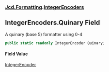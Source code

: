 ### [Jcd.Formatting](Jcd.Formatting.md 'Jcd.Formatting').[IntegerEncoders](Jcd.Formatting.IntegerEncoders.md 'Jcd.Formatting.IntegerEncoders')

## IntegerEncoders.Quinary Field

A quinary (base 5) formatter using 0-4

```csharp
public static readonly IntegerEncoder Quinary;
```

#### Field Value
[IntegerEncoder](Jcd.Formatting.IntegerEncoder.md 'Jcd.Formatting.IntegerEncoder')